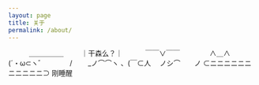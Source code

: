 ```yaml
---
layout: page
title: 关于
permalink: /about/
---
```


　　　＿＿＿＿＿
　　 ｜干森么？｜
　　　￣￣∨￣￣
　　　　∧＿∧　
　　　 (´・ω⊂ヽ゛
　　　 /　　 _ノ⌒⌒ヽ
、(￣⊂人　 ノシ⌒　　ノ
⊂ニニニニニニニニニニニ⊃ 刚睡醒
